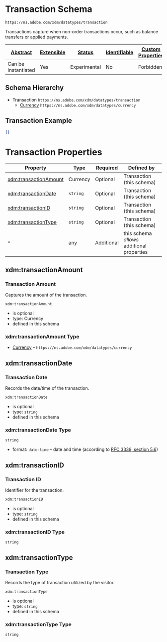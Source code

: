 
# Transaction Schema

```
https://ns.adobe.com/xdm/datatypes/transaction
```

Transactions capture when non-order transactions occur, such as balance transfers or applied payments.

| [Abstract](../../abstract.md) | [Extensible](../../extensions.md) | [Status](../../status.md) | [Identifiable](../../id.md) | [Custom Properties](../../extensions.md) | [Additional Properties](../../extensions.md) | Defined In |
|-------------------------------|-----------------------------------|---------------------------|-----------------------------|------------------------------------------|----------------------------------------------|------------|
| Can be instantiated | Yes | Experimental | No | Forbidden | Permitted | [datatypes/transaction.schema.json](datatypes/transaction.schema.json) |
## Schema Hierarchy

* Transaction `https://ns.adobe.com/xdm/datatypes/transaction`
  * [Currency](currency.schema.md) `https://ns.adobe.com/xdm/datatypes/currency`


## Transaction Example
```json
{}
```

# Transaction Properties

| Property | Type | Required | Defined by |
|----------|------|----------|------------|
| [xdm:transactionAmount](#xdmtransactionamount) | Currency | Optional | Transaction (this schema) |
| [xdm:transactionDate](#xdmtransactiondate) | `string` | Optional | Transaction (this schema) |
| [xdm:transactionID](#xdmtransactionid) | `string` | Optional | Transaction (this schema) |
| [xdm:transactionType](#xdmtransactiontype) | `string` | Optional | Transaction (this schema) |
| `*` | any | Additional | this schema *allows* additional properties |

## xdm:transactionAmount
### Transaction Amount

Captures the amount of the transaction.

`xdm:transactionAmount`
* is optional
* type: Currency
* defined in this schema

### xdm:transactionAmount Type


* [Currency](currency.schema.md) – `https://ns.adobe.com/xdm/datatypes/currency`





## xdm:transactionDate
### Transaction Date

Records the date/time of the transaction.

`xdm:transactionDate`
* is optional
* type: `string`
* defined in this schema

### xdm:transactionDate Type


`string`
* format: `date-time` – date and time (according to [RFC 3339, section 5.6](http://tools.ietf.org/html/rfc3339))






## xdm:transactionID
### Transaction ID

Identifier for the transaction.

`xdm:transactionID`
* is optional
* type: `string`
* defined in this schema

### xdm:transactionID Type


`string`






## xdm:transactionType
### Transaction Type

Records the type of transaction utilized by the visitor.

`xdm:transactionType`
* is optional
* type: `string`
* defined in this schema

### xdm:transactionType Type


`string`





